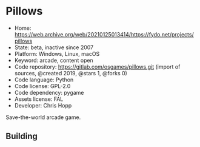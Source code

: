 # Pillows

- Home: https://web.archive.org/web/20210125013414/https://fydo.net/projects/pillows
- State: beta, inactive since 2007
- Platform: Windows, Linux, macOS
- Keyword: arcade, content open
- Code repository: https://gitlab.com/osgames/pillows.git (import of sources, @created 2019, @stars 1, @forks 0)
- Code language: Python
- Code license: GPL-2.0
- Code dependency: pygame
- Assets license: FAL
- Developer: Chris Hopp

Save-the-world arcade game.

## Building
